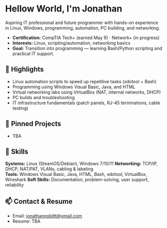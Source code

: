 # Hellow World, I'm Jonathan
Aspiring IT professional and future programmer with hands-on experience in Linux, Windows, programming, automation, PC building, and networking.

- **Certification:** CompTIA Tech+ (earned May 9) · Network+ (in progress)
- **Interests:** Linux, scripting/automation, networking basics
- **Goal:** Transition into programming — learning Bash/Python scripting and practical IT support.

## 💼 Highlights
- Linux automation scripts to speed up repetitive tasks (xdotool + Bash)
- Programming using Windows Visual Basic, Java, and HTML
- Virtual networking labs using VirtualBox (NAT, internal networks, DHCP)
- PC builds and troubleshooting 
- IT infrastructure fundamentals (patch panels, RJ-45 terminations, cable testing)

## 📌 Pinned Projects
- TBA

## 🧠 Skills
**Systems:** Linux (SteamOS/Debian), Windows 7/10/11
**Networking:** TCP/IP, DHCP, NAT/PAT, VLANs, cabling & labeling  
**Tools:** Windows Visual Basic, Java, HTML, Bash, xdotool, VirtualBox, Wireshark
**Soft Skills:** Documentation, problem-solving, user support, reliability

## 📫 Contact & Resume
- Email: jonathannoblitt@ymail.com
- Resume: TBA
